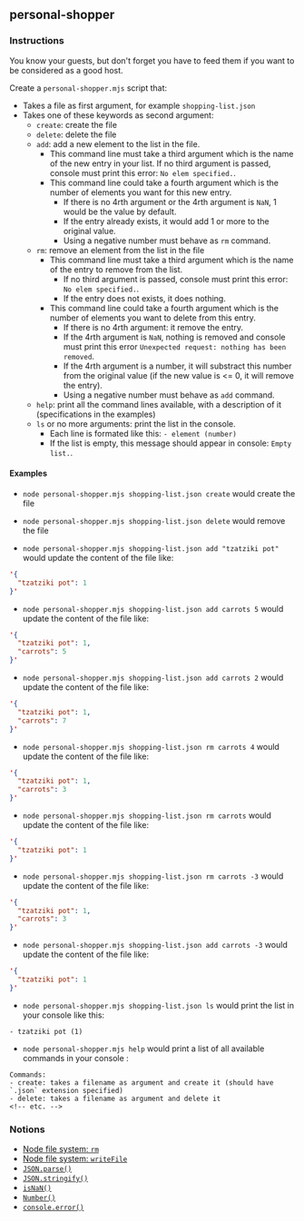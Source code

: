 ## personal-shopper

### Instructions

You know your guests, but don't forget you have to feed them if you want to be considered as a good host.

Create a `personal-shopper.mjs` script that:
- Takes a file as first argument, for example `shopping-list.json`
- Takes one of these keywords as second argument:
  - `create`: create the file
  - `delete`: delete the file
  - `add`: add a new element to the list in the file.
    - This command line must take a third argument which is the name of the new entry in your list. If no third argument is passed, console must print this error: `No elem specified.`.
    - This command line could take a fourth argument which is the number of elements you want for this new entry.
      - If there is no 4rth argument or the 4rth argument is `NaN`, 1 would be the value by default.
      - If the entry already exists, it would add 1 or more to the original value.
      - Using a negative number must behave as `rm` command.
  - `rm`: remove an element from the list in the file
    - This command line must take a third argument which is the name of the entry to remove from the list.
      - If no third argument is passed, console must print this error: `No elem specified.`.
      - If the entry does not exists, it does nothing.
    - This command line could take a fourth argument which is the number of elements you want to delete from this entry.
      - If there is no 4rth argument: it remove the entry.
      - If the 4rth argument is `NaN`, nothing is removed and console must print this error `Unexpected request: nothing has been removed`.
      - If the 4rth argument is a number, it will substract this number from the original value (if the new value is <= 0, it will remove the entry).
      - Using a negative number must behave as `add` command.
  - `help`: print all the command lines available, with a description of it (specifications in the examples)
  - `ls` or no more arguments: print the list in the console.
    - Each line is formated like this: `- element (number)`
    - If the list is empty, this message should appear in console: `Empty list.`.

#### Examples

- `node personal-shopper.mjs shopping-list.json create` would create the file
- `node personal-shopper.mjs shopping-list.json delete` would remove the file

- `node personal-shopper.mjs shopping-list.json add "tzatziki pot"` would update the content of the file like:
```json
'{
  "tzatziki pot": 1
}'
```

- `node personal-shopper.mjs shopping-list.json add carrots 5` would update the content of the file like:
```json
'{
  "tzatziki pot": 1,
  "carrots": 5
}'
```

- `node personal-shopper.mjs shopping-list.json add carrots 2` would update the content of the file like:
```json
'{
  "tzatziki pot": 1,
  "carrots": 7
}'
```

- `node personal-shopper.mjs shopping-list.json rm carrots 4` would update the content of the file like:
```json
'{
  "tzatziki pot": 1,
  "carrots": 3
}'
```

- `node personal-shopper.mjs shopping-list.json rm carrots` would update the content of the file like:
```json
'{
  "tzatziki pot": 1
}'
```

- `node personal-shopper.mjs shopping-list.json rm carrots -3` would update the content of the file like:
```json
'{
  "tzatziki pot": 1,
  "carrots": 3
}'
```

- `node personal-shopper.mjs shopping-list.json add carrots -3` would update the content of the file like:
```json
'{
  "tzatziki pot": 1
}'
```

- `node personal-shopper.mjs shopping-list.json ls` would print the list in your console like this:
```
- tzatziki pot (1)
```

- `node personal-shopper.mjs help` would print a list of all available commands in your console :
```
Commands:
- create: takes a filename as argument and create it (should have `.json` extension specified)
- delete: takes a filename as argument and delete it
<!-- etc. -->
```

### Notions

- [Node file system: `rm`](https://nodejs.org/docs/latest/api/fs.html#fs_fspromises_rm_path_options)
- [Node file system: `writeFile`](https://nodejs.org/docs/latest/api/fs.html#fs_fspromises_writefile_file_data_options)
- [`JSON.parse()`](https://developer.mozilla.org/en-US/docs/Web/JavaScript/Reference/Global_Objects/JSON/parse)
- [`JSON.stringify()`](https://developer.mozilla.org/en-US/docs/Web/JavaScript/Reference/Global_Objects/JSON/stringify)
- [`isNaN()`](https://developer.mozilla.org/en-US/docs/Web/JavaScript/Reference/Global_Objects/isNaN)
- [`Number()`](https://developer.mozilla.org/en-US/docs/Web/JavaScript/Reference/Global_Objects/Number)
- [`console.error()`](https://developer.mozilla.org/en-US/docs/Web/API/Console/error)
